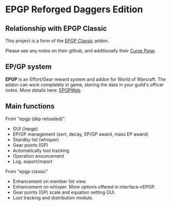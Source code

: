# EPGP Reforged Daggers Edition

## Relationship with EPGP Classic

This project is a form of the [EPGP Classic](https://github.com/kenmaglio/EPGP-Classic.git0) addon.

Please see any notes on their github, and additionally their [Curse Page](https://www.curseforge.com/wow/addons/epgp-classic).

## EP/GP system

**EPGP** is an Effort/Gear reward system and addon for World of Warcraft. The addon can work completely in game, storing the data in your guild's officer notes. More details here: [EPGPWeb](http://www.epgpweb.com/help/system).

## Main functions

From "epgp (dkp reloaded)":
- GUI (/epgp)
- EP/GP management (sort, decay, EP/GP award, mass EP award)
- Standby list (whisper)
- Gear points (GP)
- Automatically loot tracking
- Operation anouncement
- Log, export/import

From "epgp classic"
- Enhancement on member list view.
- Enhancement on whisper. More options offered in interface->EPGP.
- Gear points (GP) scale and equation setting GUI.
- Loot tracking and distribution module.

